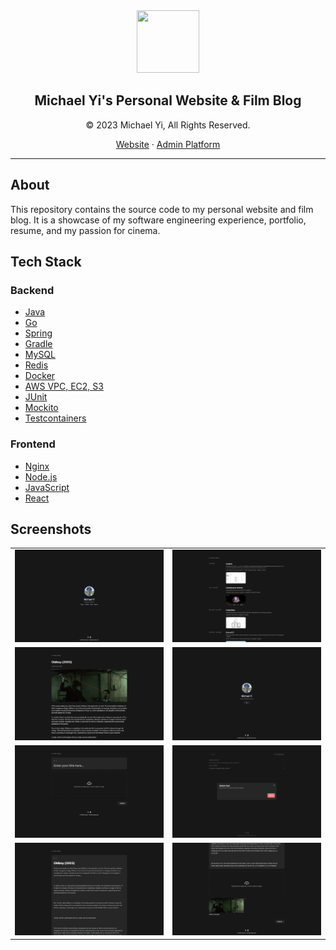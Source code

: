 <div align="center">
    <img src="https://michael-yi.com/michael.png" width="100" height="100" />
    <h2>Michael Yi's Personal Website & Film Blog</h2>
    <p>© 2023 Michael Yi, All Rights Reserved.</p>
    <p>
        <a href="https://michael-yi.com/">Website</a>&nbsp;&#183;&nbsp;<a href="https://admin.michael-yi.com/">Admin Platform</a>
    </p>
</div>

<hr/>

## About 

This repository contains the source code to my personal website and film blog. It is a showcase of my software engineering experience, portfolio, resume, and my passion for cinema.

## Tech Stack

### Backend
- [Java](https://www.java.com/en/)
- [Go](https://go.dev/)
- [Spring](https://spring.io/)
- [Gradle](https://gradle.org/)
- [MySQL](https://www.mysql.com/)
- [Redis](https://redis.io/)
- [Docker](https://www.docker.com/)
- [AWS VPC, EC2, S3](https://aws.amazon.com/)
- [JUnit](https://junit.org/junit5/)
- [Mockito](https://site.mockito.org/)
- [Testcontainers](https://testcontainers.com/)

### Frontend
- [Nginx](https://www.nginx.com/)
- [Node.js](https://nodejs.org/en)
- [JavaScript](https://www.javascript.com/)
- [React](https://react.dev/)

## Screenshots

| | |
| - | - |
|![](.github/assets/home.png) | ![](.github/assets/portfolio.png) <tr></tr> |
|![](.github/assets/view-post.png) | ![](.github/assets/auth.png) <tr></tr> |
|![](.github/assets/create-post.png) | ![](.github/assets/delete-post.png) <tr></tr> |
|![](.github/assets/edit-post-1.png) | ![](.github/assets/edit-post-2.png) <tr></tr> |
